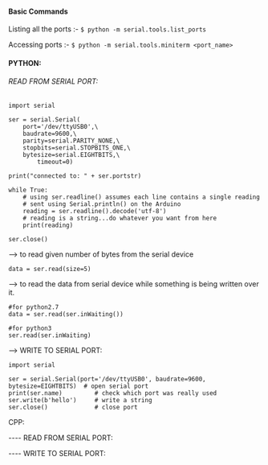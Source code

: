 #### Basic Commands

Listing all the ports :- ``` $ python -m serial.tools.list_ports ```

Accessing ports :- ``` $ python -m serial.tools.miniterm <port_name> ```

#### PYTHON:

###### READ FROM SERIAL PORT:
```
import serial

ser = serial.Serial(
    port='/dev/ttyUSB0',\
    baudrate=9600,\
    parity=serial.PARITY_NONE,\
    stopbits=serial.STOPBITS_ONE,\
    bytesize=serial.EIGHTBITS,\
        timeout=0)

print("connected to: " + ser.portstr)

while True:
    # using ser.readline() assumes each line contains a single reading
    # sent using Serial.println() on the Arduino
    reading = ser.readline().decode('utf-8')
    # reading is a string...do whatever you want from here
    print(reading)

ser.close()

```
  --> to read given number of bytes from the serial device
```
data = ser.read(size=5)
```

  --> to read the data from serial device while something is being written over it.
```
#for python2.7
data = ser.read(ser.inWaiting())

#for python3
ser.read(ser.inWaiting)

```



--> WRITE TO SERIAL PORT:
```
import serial

ser = serial.Serial(port='/dev/ttyUSB0', baudrate=9600, bytesize=EIGHTBITS)  # open serial port
print(ser.name)         # check which port was really used
ser.write(b'hello')     # write a string
ser.close()             # close port
```
CPP:


---- READ FROM SERIAL PORT:


---- WRITE TO SERIAL PORT:

